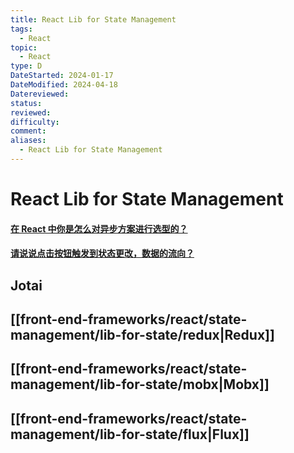 ```yaml
---
title: React Lib for State Management
tags:
  - React
topic:
  - React
type: D
DateStarted: 2024-01-17
DateModified: 2024-04-18
Datereviewed: 
status: 
reviewed: 
difficulty: 
comment: 
aliases:
  - React Lib for State Management
---
```


# React Lib for State Management

#### [在 React 中你是怎么对异步方案进行选型的？](https://github.com/haizlin/fe-interview/issues/912)
#### [请说说点击按钮触发到状态更改，数据的流向？](https://github.com/haizlin/fe-interview/issues/742)


## Jotai
## [[front-end-frameworks/react/state-management/lib-for-state/redux|Redux]]
## [[front-end-frameworks/react/state-management/lib-for-state/mobx|Mobx]]
## [[front-end-frameworks/react/state-management/lib-for-state/flux|Flux]]










